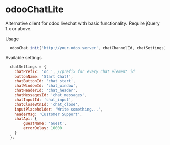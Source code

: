 # odooChatLite
Alternative client for odoo livechat with basic functionality. Require jQuery 1.x or above.

Usage 

```js
  odooChat.init('http://your.odoo.server', chatChannelId, chatSettings);
```

Available settings

```js
  chatSettings = {
    chatPrefix: 'oc_', //prefix for every chat element id
    buttonName: 'Start Chat!',
    chatButtonId: 'chat_start',
    chatWindowId: 'chat_window',
    chatHeaderId: 'chat_header',
    chatMessagesId: 'chat_messages',
    chatInputId: 'chat_input',
    chatCloseBtnId: 'chat_close',
    inputPlaceholder: 'Write something...',
    headerMsg: 'Customer Support',
    chatApi: {
        guestName: 'Guest',
        errorDelay: 10000
    }
  };
```
